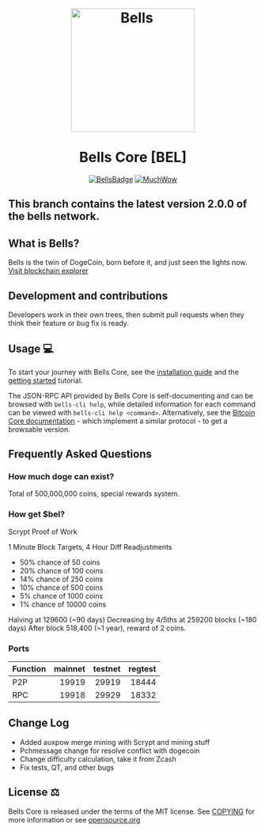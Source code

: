 <h1 align="center">
<img src="https://belscan.io/images/logo.png" data-canonical-src="https://belscan.io/images/logo.png" width="250" height="250" alt="Bells"/>
<br/><br/>
Bells Core [BEL]
</h1>

<div align="center">

[![BellsBadge](https://img.shields.io/badge/Bells-Coin-blue)](https://dogecoin.com)
[![MuchWow](https://img.shields.io/badge/OG-Coin-yellow.svg)](https://dogecoin.com)

</div>

## This branch contains the latest version 2.0.0 of the bells network.

## What is Bells?
Bells is the twin of DogeCoin, born before it, and just seen the lights now. [Visit blockchain explorer](https://nintondo.io/explorer)

## Development and contributions
Developers work in their own trees, then submit pull requests when they think
their feature or bug fix is ready.

## Usage 💻

To start your journey with Bells Core, see the [installation guide](INSTALL.md) and the [getting started](doc/getting-started.md) tutorial.

The JSON-RPC API provided by Bells Core is self-documenting and can be browsed with `bells-cli help`, while detailed information for each command can be viewed with `bells-cli help <command>`. Alternatively, see the [Bitcoin Core documentation](https://developer.bitcoin.org/reference/rpc/) - which implement a similar protocol - to get a browsable version.

## Frequently Asked Questions

### How much doge can exist?
Total of 500,000,000 coins, special rewards system.

### How get $bel?
Scrypt Proof of Work

1 Minute Block Targets, 4 Hour Diff Readjustments

* 50% chance of 50 coins
* 20% chance of 100 coins
* 14% chance of 250 coins
* 10% chance of 500 coins
* 5% chance of 1000 coins
* 1% chance of 10000 coins

Halving at 129600 (~90 days)
Decreasing by 4/5ths at 259200 blocks (~180 days)
After block 518,400 (~1 year), reward of 2 coins.

### Ports
| Function | mainnet | testnet | regtest |
| :------- |--------:| ------: | ------: |
| P2P      |   19919 |   29919 |   18444 |
| RPC      |   19918 |   29929 |   18332 |

## Change Log
- Added auxpow merge mining with Scrypt and mining stuff
- Pchmessage change for resolve conflict with dogecoin
- Change difficulty calculation, take it from Zcash
- Fix tests, QT, and other bugs

## License ⚖️
Bells Core is released under the terms of the MIT license. See
[COPYING](COPYING) for more information or see
[opensource.org](https://opensource.org/licenses/MIT)
